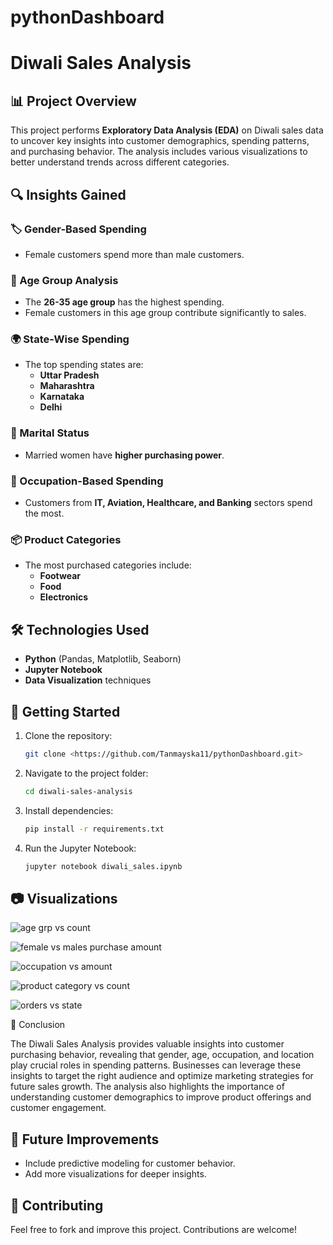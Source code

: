 # pythonDashboard

# Diwali Sales Analysis

## 📊 Project Overview
This project performs **Exploratory Data Analysis (EDA)** on Diwali sales data to uncover key insights into customer demographics, spending patterns, and purchasing behavior. The analysis includes various visualizations to better understand trends across different categories.

## 🔍 Insights Gained
### 🏷️ Gender-Based Spending
- Female customers spend more than male customers.

### 📅 Age Group Analysis
- The **26-35 age group** has the highest spending.
- Female customers in this age group contribute significantly to sales.

### 🌍 State-Wise Spending
- The top spending states are:
  - **Uttar Pradesh**
  - **Maharashtra**
  - **Karnataka**
  - **Delhi**

### 💍 Marital Status
- Married women have **higher purchasing power**.

### 💼 Occupation-Based Spending
- Customers from **IT, Aviation, Healthcare, and Banking** sectors spend the most.

### 📦 Product Categories
- The most purchased categories include:
  - **Footwear**
  - **Food**
  - **Electronics**

## 🛠️ Technologies Used
- **Python** (Pandas, Matplotlib, Seaborn)
- **Jupyter Notebook**
- **Data Visualization** techniques

## 🚀 Getting Started
1. Clone the repository:
   ```bash
   git clone <https://github.com/Tanmayska11/pythonDashboard.git>
   ```
2. Navigate to the project folder:
   ```bash
   cd diwali-sales-analysis
   ```
3. Install dependencies:
   ```bash
   pip install -r requirements.txt
   ```
4. Run the Jupyter Notebook:
   ```bash
   jupyter notebook diwali_sales.ipynb
   ```

## 📷 Visualizations

![age grp vs count](https://github.com/user-attachments/assets/11e89b2d-28aa-4dcb-9678-7e473730d241)

![female vs males purchase amount](https://github.com/user-attachments/assets/9576461f-075e-4229-a0df-99435e116678)

![occupation vs amount](https://github.com/user-attachments/assets/9d8b5dee-6d58-4204-aa9c-3481827f33d8)

![product category vs count](https://github.com/user-attachments/assets/83fa794d-7c95-4cdc-b9c1-89821d10b545)

![orders vs state](https://github.com/user-attachments/assets/2f98b055-8647-4a2d-97ff-e22980fab85a)


🏁 Conclusion

The Diwali Sales Analysis provides valuable insights into customer purchasing behavior, revealing that gender, age, occupation, and location play crucial roles in spending patterns. Businesses can leverage these insights to target the right audience and optimize marketing strategies for future sales growth. The analysis also highlights the importance of understanding customer demographics to improve product offerings and customer engagement.

## 📌 Future Improvements
- Include predictive modeling for customer behavior.
- Add more visualizations for deeper insights.

## 🤝 Contributing
Feel free to fork and improve this project. Contributions are welcome!



